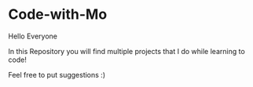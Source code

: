 # Code-with-Mo

Hello Everyone

In this Repository you will find multiple projects that I do while learning to code!

Feel free to put suggestions :)
